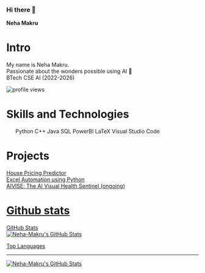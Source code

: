 ### Hi there 👋
**Neha Makru** 
# Intro 
My name is Neha Makru. <br>
Passionate about the wonders possible using AI 🤖 <br> 
BTech CSE AI (2022-2026) 

<img src="https://komarev.com/ghpvc/?username=Neha-Makru&label=Profile%20views&color=blue&style=flat" alt="profile views" />


# Skills and Technologies 
<ul>
  Python 
  C++
  Java
  SQL 
  PowerBI 
  LaTeX
  Visual Studio Code
</ul>

# Projects 
<a href="https://github.com/Neha-Makru/House_pricing_predictor"> House Pricing Predictor <br> 
Excel Automation using Python <a href="https://github.com/Neha-Makru/DataViz-Hub"> <br> 
AIVISE: The AI Visual Health Sentinel (ongoing) <a href="https://github.com/Neha-Makru/AIVISE">

# Github stats 
GitHub Stats <br>
<img src="https://github-readme-stats.vercel.app/api?username=Neha-Makru&theme=dark&show_icons=true&hide_border=true&count_private=true" alt="Neha-Makru's GitHub Stats" /> 
<!-- <img src="https://streak-stats.demolab.com?user=Neha-Makru&theme=dark&hide_border=true" alt="Neha-Makru's GitHub Stats" /> <br>  -->
Top Languages <hr>
<img src="https://github-readme-stats.vercel.app/api/top-langs/?username=Neha-Makru&theme=dark&show_icons=true&hide_border=true&layout=compact" alt="Neha-Makru's GitHub Stats" /> 

#
